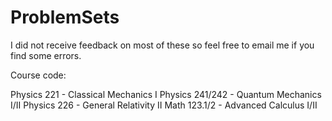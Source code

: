# ProblemSets
I did not receive feedback on most of these so feel free to email me if you find some errors.

Course code:

Physics 221 - Classical Mechanics I
Physics 241/242 - Quantum Mechanics I/II
Physics 226 - General Relativity II
Math 123.1/2 - Advanced Calculus I/II
